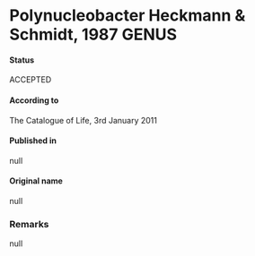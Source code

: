 # Polynucleobacter Heckmann & Schmidt, 1987 GENUS

#### Status
ACCEPTED

#### According to
The Catalogue of Life, 3rd January 2011

#### Published in
null

#### Original name
null

### Remarks
null
